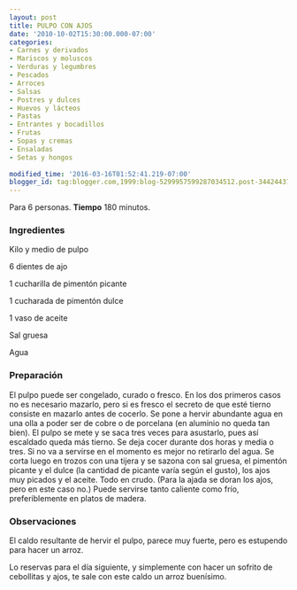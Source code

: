 ```yaml
---
layout: post
title: PULPO CON AJOS
date: '2010-10-02T15:30:00.000-07:00'
categories:
- Carnes y derivados
- Mariscos y moluscos
- Verduras y legumbres
- Pescados
- Arroces
- Salsas
- Postres y dulces
- Huevos y lácteos
- Pastas
- Entrantes y bocadillos
- Frutas
- Sopas y cremas
- Ensaladas
- Setas y hongos
 
modified_time: '2016-03-16T01:52:41.219-07:00'
blogger_id: tag:blogger.com,1999:blog-5299957599287034512.post-3442443710947593163
---
```


Para 6 personas.
<b>Tiempo</b> 180 minutos.

<h3>Ingredientes</h3>

Kilo y medio de pulpo

6 dientes de ajo

1 cucharilla de pimentón picante

1 cucharada de pimentón dulce

1 vaso de aceite

Sal gruesa

Agua

<h3>Preparación</h3>

El pulpo puede ser congelado, curado o fresco. En los dos primeros casos no es necesario mazarlo, pero si es fresco el secreto de que esté tierno consiste en mazarlo antes de cocerlo. Se pone a hervir abundante agua en una olla a poder ser de cobre o de porcelana (en aluminio no queda tan bien). El pulpo se mete y se saca tres veces para asustarlo, pues así escaldado queda más tierno. Se deja cocer durante dos horas y media o tres. Si no va a servirse en el momento es mejor no retirarlo del agua. Se corta luego en trozos con una tijera y se sazona con sal gruesa, el pimentón picante y el dulce (la cantidad de picante varía según el gusto), los ajos muy picados y el aceite. Todo en crudo. (Para la ajada se doran los ajos, pero en este caso no.) Puede servirse tanto caliente como frío, preferiblemente en platos de madera.

<h3>Observaciones</h3>

El caldo resultante de hervir el pulpo, parece muy fuerte, pero es estupendo para hacer un arroz.

Lo reservas para el día siguiente, y simplemente con hacer un sofrito de cebollitas y ajos, te sale con este caldo un arroz buenísimo.

